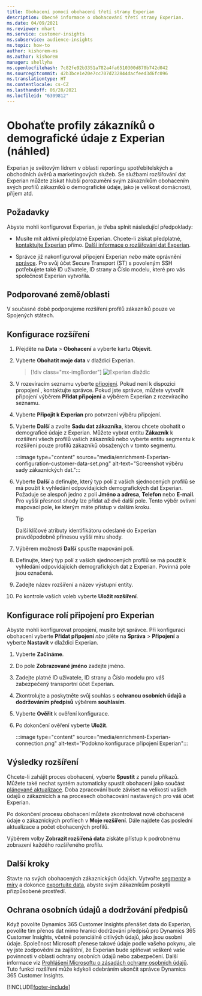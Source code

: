 ```yaml
---
title: Obohacení pomocí obohacení třetí strany Experian
description: Obecné informace o obohacování třetí strany Experian.
ms.date: 04/09/2021
ms.reviewer: mhart
ms.service: customer-insights
ms.subservice: audience-insights
ms.topic: how-to
author: kishorem-ms
ms.author: kishorem
manager: shellyha
ms.openlocfilehash: 7c82fe92b3351a782a4fa6510300d870b742d042
ms.sourcegitcommit: 42b3bce1e20e7cc707d232844dacfeed3d6fc096
ms.translationtype: HT
ms.contentlocale: cs-CZ
ms.lasthandoff: 06/28/2021
ms.locfileid: "6309812"
---
```

# <a name="enrich-customer-profiles-with-demographics-from-experian-preview"></a>Obohaťte profily zákazníků o demografické údaje z Experian (náhled)

Experian je světovým lídrem v oblasti reportingu spotřebitelských a obchodních úvěrů a marketingových služeb. Se službami rozšiřování dat Experian můžete získat hlubší porozumění svým zákazníkům obohacením svých profilů zákazníků o demografické údaje, jako je velikost domácnosti, příjem atd.

## <a name="prerequisites"></a>Požadavky

Abyste mohli konfigurovat Experian, je třeba splnit následující předpoklady:

- Musíte mít aktivní předplatné Experian. Chcete-li získat předplatné, [kontaktujte Experian](https://www.experian.com/marketing-services/contact) přímo. [Další informace o rozšiřování dat Experian](https://www.experian.com/marketing-services/microsoft?cmpid=ems_web_mci_cdppage).

- Správce již nakonfiguroval připojení Experian *nebo* máte oprávnění [správce](permissions.md#administrator). Pro svůj účet Secure Transport (ST) s povoleným SSH potřebujete také ID uživatele, ID strany a Číslo modelu, které pro vás společnost Experian vytvořila.

## <a name="supported-countriesregions"></a>Podporované země/oblasti

V současné době podporujeme rozšíření profilů zákazníků pouze ve Spojených státech.

## <a name="configure-the-enrichment"></a>Konfigurace rozšíření

1. Přejděte na **Data** > **Obohacení** a vyberte kartu **Objevit**.

1. Vyberte **Obohatit moje data** v dlaždici Experian.

   > [!div class="mx-imgBorder"]
   > ![Experian dlaždic](media/experian-tile.png "Experian tile")
   > 

1. V rozevíracím seznamu vyberte [připojení](connections.md). Pokud není k dispozici propojení , kontaktujte správce. Pokud jste správce, můžete vytvořit připojení výběrem **Přidat připojení** a výběrem Experian z rozevíracího seznamu. 

1. Vyberte **Připojit k Experian** pro potvrzení výběru připojení.

1.  Vyberte **Další** a zvolte **Sadu dat zákazníka**, kterou chcete obohatit o demograficé údaje z Experian. Můžete vybrat entitu **Zákazník** k rozšíření všech profilů vašich zákazníků nebo vyberte entitu segmentu k rozšíření pouze profilů zákazníků obsažených v tomto segmentu.

    :::image type="content" source="media/enrichment-Experian-configuration-customer-data-set.png" alt-text="Screenshot výběru sady zákaznických dat.":::

1. Vyberte **Další** a definujte, který typ polí z vašich sjednocených profilů se má použít k vyhledání odpovídajících demografických dat Experian. Požaduje se alespoň jedno z polí **Jméno a adresa**, **Telefon** nebo **E-mail**. Pro vyšší přesnost shody lze přidat až dvě další pole. Tento výběr ovlivní mapovací pole, ke kterým máte přístup v dalším kroku.

    > [!TIP]
    > Další klíčové atributy identifikátoru odeslané do Experian pravděpodobně přinesou vyšší míru shody.

1. Výběrem možnosti **Další** spusťte mapování polí.

1. Definujte, který typ polí z vašich sjednocených profilů se má použít k vyhledání odpovídajících demografických dat z Experian. Povinná pole jsou označená.

1. Zadejte název rozšíření a název výstupní entity.

1. Po kontrole vašich voleb vyberte **Uložit rozšíření**.

## <a name="configure-the-connection-for-experian"></a>Konfigurace rolí připojení pro Experian 

Abyste mohli konfigurovat propojení, musíte být správce. Při konfiguraci obohacení vyberte **Přidat připojení** *nbo* jděte na **Správa** > **Připojení** a vyberte **Nastavit** v dlaždici Experian.

1. Vyberte **Začínáme**.

1. Do pole **Zobrazované jméno** zadejte jméno.

1. Zadejte platné ID uživatele, ID strany a Číslo modelu pro váš zabezpečený transportní účet Experian.

1. Zkontrolujte a poskytněte svůj souhlas s **ochranou osobních údajů a dodržováním předpisů** výběrem **souhlasím**.

1. Vyberte **Ověřit** k ověření konfigurace.

1. Po dokončení ověření vyberte **Uložit**.
   
   :::image type="content" source="media/enrichment-Experian-connection.png" alt-text="Podokno konfigurace připojení Experian":::

## <a name="enrichment-results"></a>Výsledky rozšíření

Chcete-li zahájit proces obohacení, vyberte **Spustit** z panelu příkazů. Můžete také nechat systém automaticky spustit obohacení jako součást [plánované aktualizace](system.md#schedule-tab). Doba zpracování bude záviset na velikosti vašich údajů o zákaznících a na procesech obohacování nastavených pro váš účet Experian.

Po dokončení procesu obohacení můžete zkontrolovat nově obohacené údaje o zákaznických profilech v **Moje rozšíření**. Dále najdete čas poslední aktualizace a počet obohacených profilů.

Výběrem volby **Zobrazit rozšířená data** získáte přístup k podrobnému zobrazení každého rozšířeného profilu.

## <a name="next-steps"></a>Další kroky

Stavte na svých obohacených zákaznických údajích. Vytvořte [segmenty](segments.md) a [míry](measures.md) a dokonce [exportujte data](export-destinations.md), abyste svým zákazníkům poskytli přizpůsobené prostředí.

## <a name="data-privacy-and-compliance"></a>Ochrana osobních údajů a dodržování předpisů

Když povolíte Dynamics 365 Customer Insights přenášet data do Experian, povolíte tím přenos dat mimo hranici dodržování předpisů pro Dynamics 365 Customer Insights, včetně potenciálně citlivých údajů, jako jsou osobní údaje. Společnost Microsoft přenese takové údaje podle vašeho pokynu, ale vy jste zodpovědní za zajištění, že Experian bude splňovat veškeré vaše povinnosti v oblasti ochrany osobních údajů nebo zabezpečení. Další informace viz [Prohlášení Microsoftu o zásadách ochrany osobních údajů](https://go.microsoft.com/fwlink/?linkid=396732).
Tuto funkci rozšíření může kdykoli odebráním ukončit správce Dynamics 365 Customer Insights.


[!INCLUDE[footer-include](../includes/footer-banner.md)]
